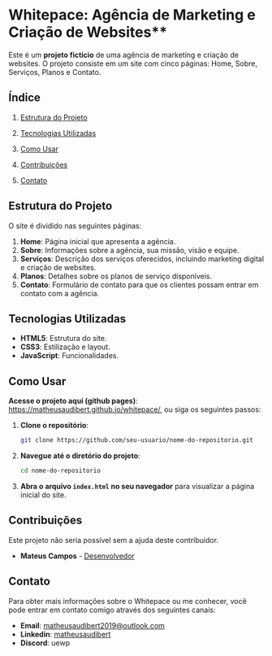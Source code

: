 # **Whitepace:** Agência de Marketing e Criação de Websites\*\*

Este é um **projeto fictício** de uma agência de marketing e criação de websites. O projeto consiste em um site com cinco páginas: Home, Sobre, Serviços, Planos e Contato.

## Índice

1. [Estrutura do Projeto](#estrutura-do-projeto)

2. [Tecnologias Utilizadas](#tecnologias-utilizadas)

3. [Como Usar](#como-usar)

4. [Contribuições](#contribuições)

5. [Contato](#observações)

## Estrutura do Projeto

O site é dividido nas seguintes páginas:

1. **Home**: Página inicial que apresenta a agência.
2. **Sobre**: Informações sobre a agência, sua missão, visão e equipe.
3. **Serviços**: Descrição dos serviços oferecidos, incluindo marketing digital e criação de websites.
4. **Planos**: Detalhes sobre os planos de serviço disponíveis.
5. **Contato**: Formulário de contato para que os clientes possam entrar em contato com a agência.

## Tecnologias Utilizadas

- **HTML5**: Estrutura do site.
- **CSS3**: Estilização e layout.
- **JavaScript**: Funcionalidades.

## Como Usar

**Acesse o projeto aqui (github pages)**: https://matheusaudibert.github.io/whitepace/, ou siga os seguintes passos:

1. **Clone o repositório**:

   ```bash
   git clone https://github.com/seu-usuario/nome-do-repositorio.git
   ```

2. **Navegue até o diretório do projeto**:

   ```bash
   cd nome-do-repositorio
   ```

3. **Abra o arquivo `index.html` no seu navegador** para visualizar a página inicial do site.

## Contribuições

Este projeto não seria possível sem a ajuda deste contribuidor.

- **Mateus Campos** - [Desenvolvedor](https://github.com/cabife)

## Contato

Para obter mais informações sobre o Whitepace ou me conhecer, você pode entrar em contato comigo através dos seguintes canais:

- **Email**: matheusaudibert2019@outlook.com
- **Linkedin**: [matheusaudibert](https://www.linkedin.com/in/matheusaudibert/)
- **Discord**: uewp
